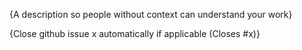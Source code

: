{A description so people without context can understand your work}

{Close github issue x automatically if applicable (Closes #x)}
